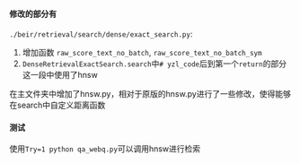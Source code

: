 #### 修改的部分有
`./beir/retrieval/search/dense/exact_search.py`:
1. 增加函数 `raw_score_text_no_batch`, `raw_score_text_no_batch_sym`
2. `DenseRetrievalExactSearch.search`中`# yzl_code`后到第一个`return`的部分
   这一段中使用了hnsw

在主文件夹中增加了hnsw.py，相对于原版的hnsw.py进行了一些修改，使得能够在search中自定义距离函数

#### 测试
使用`Try=1 python qa_webq.py`可以调用hnsw进行检索
